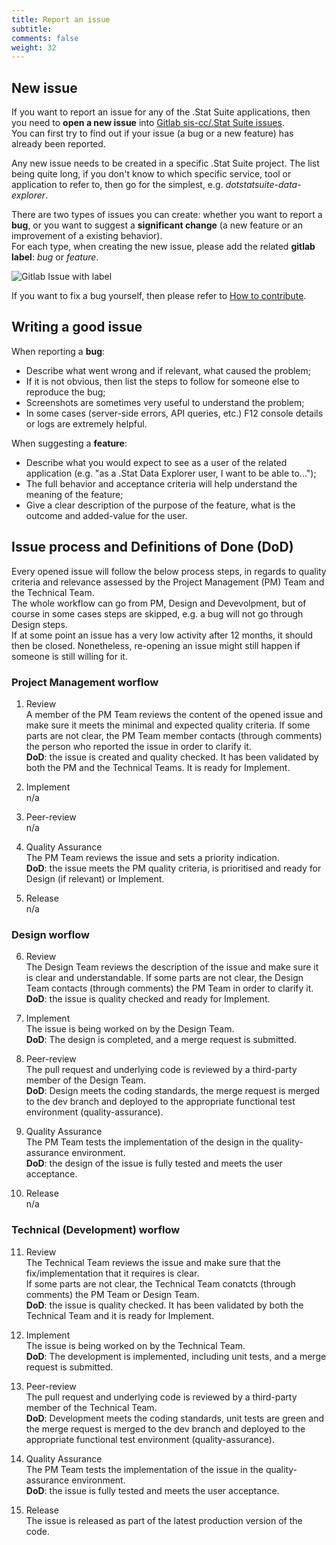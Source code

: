 ```yaml
---
title: Report an issue
subtitle: 
comments: false
weight: 32
---
```




## New issue
If you want to report an issue for any of the .Stat Suite applications, then you need to **open a new issue** into [Gitlab sis-cc/.Stat Suite issues](https://gitlab.com/groups/sis-cc/.stat-suite/-/issues).<br>
You can first try to find out if your issue (a bug or a new feature) has already been reported.<br>

Any new issue needs to be created in a specific .Stat Suite project. The list being quite long, if you don't know to which specific service, tool or application to refer to, then go for the simplest, e.g. *dotstatsuite-data-explorer*.<br>

There are two types of issues you can create: whether you want to report a **bug**, or you want to suggest a **significant change** (a new feature or an improvement of a existing behavior).<br>
For each type, when creating the new issue, please add the related **gitlab label**: *bug* or *feature*. <br>

![Gitlab Issue with label](/images/GitlabIssueLabel.png)

If you want to fix a bug yourself, then please refer to [How to contribute](https://sis-cc.gitlab.io/dotstatsuite-documentation/page/contributing/how-to-contribute/).<br>

## Writing a good issue
When reporting a **bug**:<br>
 - Describe what went wrong and if relevant, what caused the problem;<br>
 - If it is not obvious, then list the steps to follow for someone else to reproduce the bug;<br>
 - Screenshots are sometimes very useful to understand the problem;<br>
 - In some cases (server-side errors, API queries, etc.) F12 console details or logs are extremely helpful.<br>

When suggesting a **feature**:<br>
 - Describe what you would expect to see as a user of the related application (e.g. "as a .Stat Data Explorer user, I want to be able to...");<br>
 - The full behavior and acceptance criteria will help understand the meaning of the feature;<br>
 - Give a clear description of the purpose of the feature, what is the outcome and added-value for the user.<br>

## Issue process and Definitions of Done (DoD)
Every opened issue will follow the below process steps, in regards to quality criteria and relevance assessed by the Project Management (PM) Team and the Technical Team.<br>
The whole workflow can go from PM, Design and Devevolpment, but of course in some cases steps are skipped, e.g. a bug will not go through Design steps. <br>
If at some point an issue has a very low activity after 12 months, it should then be closed. Nonetheless, re-opening an issue might still happen if someone is still willing for it.<br>



### Project Management worflow
1. Review<br>
A member of the PM Team reviews the content of the opened issue and make sure it meets the minimal and expected quality criteria. If some parts are not clear, the PM Team member contacts (through comments) the person who reported the issue in order to clarify it.<br>
**DoD**: the issue is created and quality checked. It has been validated by both the PM and the Technical Teams. It is ready for Implement.<br>

2. Implement<br>
n/a

3. Peer-review<br>
n/a

4. Quality Assurance<br>
The PM Team reviews the issue and sets a priority indication.<br>
**DoD**: the issue meets the PM quality criteria, is prioritised and ready for Design (if relevant) or Implement.<br>

5. Release<br>
n/a

### Design worflow
6. Review<br>
The Design Team reviews the description of the issue and make sure it is clear and understandable. If some parts are not clear, the Design Team contacts (through comments) the PM Team in order to clarify it.<br>
**DoD**: the issue is quality checked and ready for Implement.<br>

7. Implement<br>
The issue is being worked on by the Design Team.<br>
**DoD**: The design is completed, and a merge request is submitted.<br>

8. Peer-review<br>
The pull request and underlying code is reviewed by a third-party member of the Design Team.<br>
**DoD**: Design meets the coding standards, the merge request is merged to the dev branch and deployed to the appropriate functional test environment (quality-assurance).<br>

9. Quality Assurance<br>
The PM Team tests the implementation of the design in the quality-assurance environment.<br>
**DoD**: the design of the issue is fully tested and meets the user acceptance.<br>

10. Release<br>
n/a

### Technical (Development) worflow
11. Review<br>
The Technical Team reviews the issue and make sure that the fix/implementation that it requires is clear.<br>
If some parts are not clear, the Technical Team conatcts (through comments) the PM Team or Design Team.<br>
**DoD**: the issue is quality checked. It has been validated by both the Technical Team and it is ready for Implement.<br>

12. Implement<br>
The issue is being worked on by the Technical Team.<br>
**DoD**: The development is implemented, including unit tests, and a merge request is submitted.<br>

13. Peer-review<br>
The pull request and underlying code is reviewed by a third-party member of the Technical Team.<br>
**DoD**: Development meets the coding standards, unit tests are green and the merge request is merged to the dev branch and deployed to the appropriate functional test environment (quality-assurance).<br>

14. Quality Assurance<br>
The PM Team tests the implementation of the issue in the quality-assurance environment.<br>
**DoD**: the issue is fully tested and meets the user acceptance.<br>

15. Release<br>
The issue is released as part of the latest production version of the code.<br>

